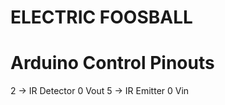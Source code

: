 ELECTRIC FOOSBALL
=================

# Arduino Control Pinouts

2 -> IR Detector 0 Vout
5 -> IR Emitter 0 Vin

